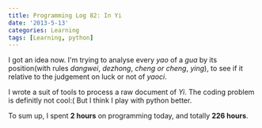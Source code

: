 ```yaml
---
title: Programming Log 82: In Yi
date: '2013-5-13'
categories: Learning
tags: [Learning, python]
---
```


I got an idea now. I'm trying to analyse every *yao* of a *gua* by its position(with rules *dangwei*, *dezhong*, *cheng or cheng*, *ying*), to see if it relative to the judgement on luck or not of *yaoci*.

I wrote a suit of tools to process a raw document of *Yi*. The coding problem is definitly not cool:( But I think I play with python better.

To sum up, I spent **2 hours** on programming today, and totally **226 hours**.
